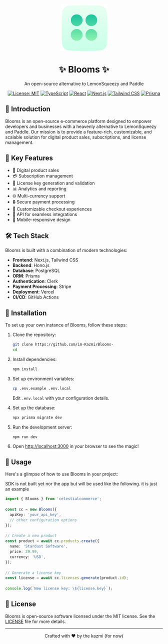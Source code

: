 <div align="center">
  <img src="./icon.png?height=150&width=150" alt="Blooms Logo" width="150" height="150">
  <h1>✨ Blooms ✨</h1>
  <p>An  open-source alternative to LemonSqueezy and Paddle</p>

  [![License: MIT](https://img.shields.io/badge/License-MIT-blue.svg)](https://opensource.org/licenses/MIT)
  [![TypeScript](https://img.shields.io/badge/TypeScript-4.9.5-blue)](https://www.typescriptlang.org/)
  [![React](https://img.shields.io/badge/React-18.2.0-blue)](https://reactjs.org/)
  [![Next.js](https://img.shields.io/badge/Next.js-13.4.7-blue)](https://nextjs.org/)
  [![Tailwind CSS](https://img.shields.io/badge/Tailwind%20CSS-3.3.2-blue)](https://tailwindcss.com/)
  [![Prisma](https://img.shields.io/badge/Prisma-4.15.0-blue)](https://www.prisma.io/)
</div>

## 🌟 Introduction

Blooms is an open-source e-commerce platform designed to empower developers and businesses with a heavenly alternative to LemonSqueezy and Paddle. Our mission is to provide a feature-rich, customizable, and scalable solution for digital product sales, subscriptions, and license management.

## 🚀 Key Features

- 🛒 Digital product sales
- 💳 Subscription management
- 🔑 License key generation and validation
- 📊 Analytics and reporting
- 🌐 Multi-currency support
- 🔒 Secure payment processing
- 🎨 Customizable checkout experiences
- 🔗 API for seamless integrations
- 📱 Mobile-responsive design

## 🛠️ Tech Stack

Blooms is built with a combination of modern technologies:

- **Frontend**: Next.js, Tailwind CSS
- **Backend**: Hono.js
- **Database**: PostgreSQL
- **ORM**: Prisma
- **Authentication**: Clerk
- **Payment Processing**: Stripe
- **Deployment**: Vercel
- **CI/CD**: GitHub Actions

## 🌈 Installation

To set up your own instance of Blooms, follow these steps:

1. Clone the repository:
   ```bash
   git clone https://github.com/im-Kazmi/Blooms-
   cd
   ```

2. Install dependencies:
   ```bash
   npm install
   ```

3. Set up environment variables:
   ```bash
   cp .env.example .env.local
   ```
   Edit `.env.local` with your configuration details.

4. Set up the database:
   ```bash
   npx prisma migrate dev
   ```

5. Run the development server:
   ```bash
   npm run dev
   ```

6. Open [http://localhost:3000](http://localhost:3000) in your browser to see the magic!

## 🌟 Usage

Here's a glimpse of how to use Blooms in your project:

SDK is not built yet nor the app but will be used like the following. it is just an example
```typescript
import { Blooms } from 'celestialcommerce';

const cc = new Blooms({
  apiKey: 'your_api_key',
  // other configuration options
});

// Create a new product
const product = await cc.products.create({
  name: 'Stardust Software',
  price: 29.99,
  currency: 'USD',
});

// Generate a license key
const license = await cc.licenses.generate(product.id);

console.log(`New license key: \${license.key}`);
```

## 📜 License

Blooms is open-source software licensed under the MIT license. See the [LICENSE](LICENSE) file for more details.

---

<div align="center">
  <p>Crafted with ❤️ by the kazmi (for now) </p>
</div>
